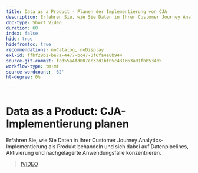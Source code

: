 ```yaml
---
title: Data as a Product - Planen der Implementierung von CJA
description: Erfahren Sie, wie Sie Daten in Ihrer Customer Journey Analytics-Implementierung als Produkt behandeln und sich dabei auf Datenpipelines, Aktivierung und nachgelagerte Anwendungsfälle konzentrieren.
doc-type: Short Video
duration: 60
index: false
hide: true
hidefromtoc: true
recommendations: noCatalog, noDisplay
exl-id: ffbf29b1-be7a-4477-bc47-0f6fa4e6b944
source-git-commit: fcd55a4fd007ec32d1bf05c431663a01fbb534b5
workflow-type: tm+mt
source-wordcount: '62'
ht-degree: 0%

---
```


# Data as a Product: CJA-Implementierung planen

Erfahren Sie, wie Sie Daten in Ihrer Customer Journey Analytics-Implementierung als Produkt behandeln und sich dabei auf Datenpipelines, Aktivierung und nachgelagerte Anwendungsfälle konzentrieren.

<!-- 62_S113_3442460_59_data-as-a-product-planning-your-cja-implementation -->
>[!VIDEO](https://video.tv.adobe.com/v/3458332/?learn=on&enablevpops=true)
